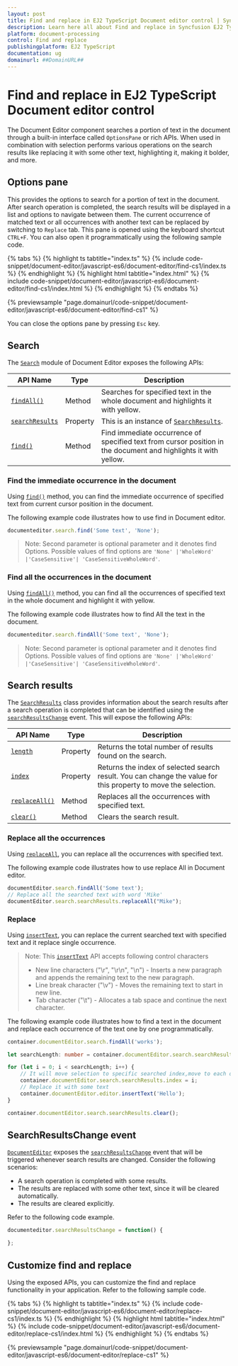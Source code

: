 ```yaml
---
layout: post
title: Find and replace in EJ2 TypeScript Document editor control | Syncfusion
description: Learn here all about Find and replace in Syncfusion EJ2 TypeScript Document editor control of Syncfusion Essential JS 2 and more.
platform: document-processing
control: Find and replace 
publishingplatform: EJ2 TypeScript
documentation: ug
domainurl: ##DomainURL##
---
```


# Find and replace in EJ2 TypeScript Document editor control

The Document Editor component searches a portion of text in the document through a built-in interface called `OptionsPane` or rich APIs. When used in combination with selection performs various operations on the search results like replacing it with some other text, highlighting it, making it bolder, and more.

## Options pane

This provides the options to search for a portion of text in the document. After search operation is completed, the search results will be displayed in a list and options to navigate between them. The current occurrence of matched text or all occurrences with another text can be replaced by switching to `Replace` tab. This pane is opened using the keyboard shortcut `CTRL+F`. You can also open it programmatically using the following sample code.

 

 {% tabs %}
{% highlight ts tabtitle="index.ts" %}
{% include code-snippet/document-editor/javascript-es6/document-editor/find-cs1/index.ts %}
{% endhighlight %}
{% highlight html tabtitle="index.html" %}
{% include code-snippet/document-editor/javascript-es6/document-editor/find-cs1/index.html %}
{% endhighlight %}
{% endtabs %}
        
{% previewsample "page.domainurl/code-snippet/document-editor/javascript-es6/document-editor/find-cs1" %}

You can close the options pane by pressing `Esc` key.

## Search

The [`Search`](https://ej2.syncfusion.com/documentation/api/document-editor/search/) module of Document Editor exposes the following APIs:

|API Name|Type |Description|
|---|---|---|
|[`findAll()`](https://ej2.syncfusion.com/documentation/api/document-editor/search#findall)| Method |Searches for specified text in the whole document and highlights it with yellow.|
|[`searchResults`](https://ej2.syncfusion.com/documentation/api/document-editor/search#searchresults) |Property |This is an instance of [`SearchResults`](https://ej2.syncfusion.com/documentation/api/document-editor/searchResults/).|
|[`find()`](https://ej2.syncfusion.com/documentation/api/document-editor/search#find) | Method |Find immediate occurrence of specified text from cursor position in the document and highlights it with yellow.|

### Find the immediate occurrence in the document

Using [`find()`](https://ej2.syncfusion.com/documentation/api/document-editor/search#find) method, you can find the immediate occurrence of specified text from current cursor position in the document.

The following example code illustrates how to use find in Document editor.

```ts
documenteditor.search.find('Some text', 'None');
```

>Note: Second parameter is optional parameter and it denotes find Options. Possible values of find options are `'None' |'WholeWord' |'CaseSensitive'| 'CaseSensitiveWholeWord'`.

### Find all the occurrences in the document

Using [`findAll()`](https://ej2.syncfusion.com/documentation/api/document-editor/search#findall) method, you can find all the occurrences of specified text in the whole document and highlight it with yellow.

The following example code illustrates how to find All the text in the document.

```ts
documenteditor.search.findAll('Some text', 'None');
```

>Note: Second parameter is optional parameter and it denotes find Options. Possible values of find options are `'None' |'WholeWord' |'CaseSensitive'| 'CaseSensitiveWholeWord'`.

## Search results

The [`SearchResults`](https://ej2.syncfusion.com/documentation/api/document-editor/searchResults/) class provides information about the search results after a search operation is completed that can be identified using the [`searchResultsChange`](https://ej2.syncfusion.com/documentation/api/document-editor#searchresultschange) event. This will expose the following APIs:

|API Name|Type |Description|
|---|---|---|
|[`length`](https://ej2.syncfusion.com/documentation/api/document-editor/searchResults#length)|Property|Returns the total number of results found on the search.|
|[`index`](https://ej2.syncfusion.com/documentation/api/document-editor/searchResults#index)|Property|Returns the index of selected search result. You can change the value for this property to move the selection.|
|[`replaceAll()`](https://ej2.syncfusion.com/documentation/api/document-editor/searchResults#replaceall)|Method|Replaces all the occurrences with specified text.|
|[`clear()`](https://ej2.syncfusion.com/documentation/api/document-editor/searchResults#clear)|Method|Clears the search result.|

### Replace all the occurrences

Using [`replaceAll`](https://ej2.syncfusion.com/documentation/api/document-editor/searchResults#replaceall), you can replace all the occurrences with specified text.

The following example code illustrates how to use replace All in Document editor.

```ts
documentEditor.search.findAll('Some text');
// Replace all the searched text with word 'Mike'
documentEditor.search.searchResults.replaceAll("Mike");  
```

### Replace

Using [`insertText`](https://ej2.syncfusion.com/documentation/api/document-editor/editor#inserttext), you can replace the current searched text with specified text and it replace single occurrence.

>Note: This [`insertText`](https://ej2.syncfusion.com/documentation/api/document-editor/editor#inserttext) API accepts following control characters
>* New line characters ("\r", "\r\n", "\n") - Inserts a new paragraph and appends the remaining text to the new paragraph.
>* Line break character ("\v") - Moves the remaining text to start in new line.
>* Tab character ("\t") - Allocates a tab space and continue the next character.

The following example code illustrates how to find a text in the document and replace each occurrence of the text one by one programmatically.

```ts
container.documentEditor.search.findAll('works');

let searchLength: number = container.documentEditor.search.searchResults.length;

for (let i = 0; i < searchLength; i++) {
    // It will move selection to specific searched index,move to each occurrence one by one
    container.documentEditor.search.searchResults.index = i;
    // Replace it with some text
    container.documentEditor.editor.insertText('Hello');
}

container.documentEditor.search.searchResults.clear();
```

## SearchResultsChange event

[`DocumentEditor`](https://ej2.syncfusion.com/documentation/api/document-editor/) exposes the [`searchResultsChange`](https://ej2.syncfusion.com/documentation/api/document-editor#searchresultschange) event that will be triggered whenever search results are changed. Consider the following scenarios:

* A search operation is completed with some results.
* The results are replaced with some other text, since it will be cleared automatically.
* The results are cleared explicitly.

Refer to the following code example.

```ts
documenteditor.searchResultsChange = function() {

};
```

## Customize find and replace

Using the exposed APIs, you can customize the find and replace functionality in your application. Refer to the following sample code.

 

 {% tabs %}
{% highlight ts tabtitle="index.ts" %}
{% include code-snippet/document-editor/javascript-es6/document-editor/replace-cs1/index.ts %}
{% endhighlight %}
{% highlight html tabtitle="index.html" %}
{% include code-snippet/document-editor/javascript-es6/document-editor/replace-cs1/index.html %}
{% endhighlight %}
{% endtabs %}
        
{% previewsample "page.domainurl/code-snippet/document-editor/javascript-es6/document-editor/replace-cs1" %}
